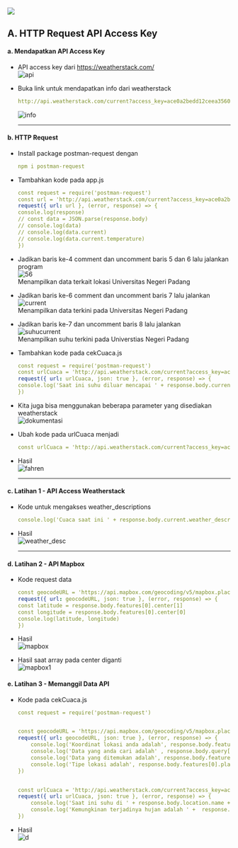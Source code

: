 <h1 float="left">
  <img src="https://readme-typing-svg.herokuapp.com?font=Urbanist&pause=1000&color=1EC309&width=700&lines=Modul+2+-+Node.js+Module+System+dan+Command+Line+Arguments" />
</h1>

<h2>
  A. HTTP Request  API Access Key
</h2>

<h4>
  a. Mendapatkan API Access Key
</h4>

   - API access key dari  https://weatherstack.com/ <br>
    ![api](https://github.com/alixa01/Prak_PJ_Alixa-Arivya-Tofer/assets/94752755/73a009e5-c16e-4579-8f3f-bf4c5f7d0320)

  - Buka link untuk mendapatkan info dari weatherstack
    ```yml
    http://api.weatherstack.com/current?access_key=ace0a2bedd12ceea356021a84772d3e2&query=-0.8970118486723626,100.35076508280925
    ```
    ![info](https://github.com/alixa01/Prak_PJ_Alixa-Arivya-Tofer/assets/94752755/8f262a95-c912-48b3-8f9b-c743da99d12a) <hr>

<h4>
  b. HTTP Request
</h4>

  - Install package postman-request dengan
    ```yml
    npm i postman-request
    ```

  - Tambahkan kode pada app.js
    ```yml
    const request = require('postman-request')
    const url = 'http://api.weatherstack.com/current?access_key=ace0a2bedd12ceea356021a84&query=-0.8970118486723626,100.35076508280925'
    request({ url: url }, (error, response) => {
    console.log(response)
    // const data = JSON.parse(response.body)
    // console.log(data)
    // console.log(data.current)
    // console.log(data.current.temperature)
    })
    ```

  - Jadikan baris ke-4 comment dan uncomment baris 5 dan 6 lalu jalankan program <br>
    ![56](https://github.com/alixa01/Prak_PJ_Alixa-Arivya-Tofer/assets/94752755/cdc8c384-c1c7-4b85-b788-62ec48cf67f1) <br>
    Menampilkan data terkait lokasi Universitas Negeri Padang

  - Jadikan baris ke-6 comment dan uncomment baris 7 lalu jalankan <br>
  ![current](https://github.com/alixa01/Prak_PJ_Alixa-Arivya-Tofer/assets/94752755/57069127-40f4-419b-a71b-2f6b32907842) <br>
  Menampilkan data terkini pada Universitas Negeri Padang

  - Jadikan baris ke-7 dan uncomment baris 8 lalu jalankan <br>
  ![suhucurrent](https://github.com/alixa01/Prak_PJ_Alixa-Arivya-Tofer/assets/94752755/eadaeacb-90a9-4bbe-b0d2-01f7526c6beb) <br>
  Menampilkan suhu terkini pada Universtias Negeri Padang
   
  - Tambahkan kode pada cekCuaca.js
    ```yml
    const request = require('postman-request')
    const urlCuaca = 'http://api.weatherstack.com/current?access_key=ace0a2bedd12ceea356021a84&query=-0.8970118486723626,100.35076508280925'
    request({ url: urlCuaca, json: true }, (error, response) => {
    console.log('Saat ini suhu diluar mencapai ' + response.body.current.temperature + ' derajat celcius. Kemungkinan terjadinya hujan adalah ' + response.body.current.precip + '%')
    })
    ```

  - Kita juga bisa menggunakan beberapa parameter yang disediakan weatherstack <br>
    ![dokumentasi](https://github.com/alixa01/Prak_PJ_Alixa-Arivya-Tofer/assets/94752755/3ad06ff5-de93-4392-9ef2-e74dc767a080)

  - Ubah kode pada urlCuaca menjadi
      ```yml
      const urlCuaca = 'http://api.weatherstack.com/current?access_key=ace0a2bedd12ceea356021a84&query=-0.8970118486723626,100.35076508280925&units=f'
      ```

  - Hasil <br>
    ![fahren](https://github.com/alixa01/Prak_PJ_Alixa-Arivya-Tofer/assets/94752755/d015525d-bb55-42b1-a397-b2d15b678b77) <hr>


<h4>
  c. Latihan 1 - API Access Weatherstack
</h4>

  - Kode untuk mengakses weather_descriptions
    ```yml
    console.log('Cuaca saat ini ' + response.body.current.weather_descriptions[0])
    ```

  - Hasil <br>
    ![weather_desc](https://github.com/alixa01/Prak_PJ_Alixa-Arivya-Tofer/assets/94752755/e9aedce8-92a7-4bfb-bab5-8048c76ad1d2) <hr>


<h4>
  d. Latihan 2 - API Mapbox
</h4>    

   - Kode request data
     ```yml
     const geocodeURL = 'https://api.mapbox.com/geocoding/v5/mapbox.places/padang.json?language=id&access_token=pk.eyJ1IjoiYWxpeGEwNyIsImEiOiJjbG4zZmtrdGowaXhhMmpudzBsajhlcjdhIn0.IYe6HT-oaSNbmuV_esV4zw&limit=1'
     request({ url: geocodeURL, json: true }, (error, response) => {
     const latitude = response.body.features[0].center[1]
     const longitude = response.body.features[0].center[0]
     console.log(latitude, longitude)
     })
     ```

  - Hasil <br>
    ![mapbox](https://github.com/alixa01/Prak_PJ_Alixa-Arivya-Tofer/assets/94752755/3a9acf8b-f269-4828-95ae-d720c8c3a015)

  - Hasil saat array pada center diganti <br>
    ![mapbox1](https://github.com/alixa01/Prak_PJ_Alixa-Arivya-Tofer/assets/94752755/c1ef71e9-07f2-4a05-a6ed-90398a0ca281)


<h4>
  e. Latihan 3 - Memanggil Data API
</h4>    

  - Kode pada cekCuaca.js
    ```yml
    const request = require('postman-request')


    const geocodeURL = 'https://api.mapbox.com/geocoding/v5/mapbox.places/padang.json?language=id&access_token=pk.eyJ1IjoiYWxpeGEwNyIsImEiOiJjbG4zZmtrdGowaXhhMmpudzBsajhlcjdhIn0.IYe6HT-oaSNbmuV_esV4zw&limit=1'
    request({ url: geocodeURL, json: true }, (error, response) => {
        console.log('Koordinat lokasi anda adalah', response.body.features[0].center[0] + ' ' + response.body.features[0].center[1])
        console.log('Data yang anda cari adalah' , response.body.query[0])
        console.log('Data yang ditemukan adalah', response.body.features[0].place_name)
        console.log('Tipe lokasi adalah', response.body.features[0].place_type[0])
    })
    
    
    const urlCuaca = 'http://api.weatherstack.com/current?access_key=ace0a2bedd12ceea356021a84772d3e2&query=-0.8970118486723626,100.35076508280925&units=m'
    request({ url: urlCuaca, json: true }, (error, response) => {
        console.log('Saat ini suhu di ' + response.body.location.name + ' mencapai ' + response.body.current.temperature + ' derajat celcius')
        console.log('Kemungkinan terjadinya hujan adalah ' +  response.body.current.precip + ' %')
    })
    ```

  - Hasil <br>
    ![d](https://github.com/alixa01/Prak_PJ_Alixa-Arivya-Tofer/assets/94752755/f0f673e3-ed7b-483f-b836-ecc2424ec8a5)
